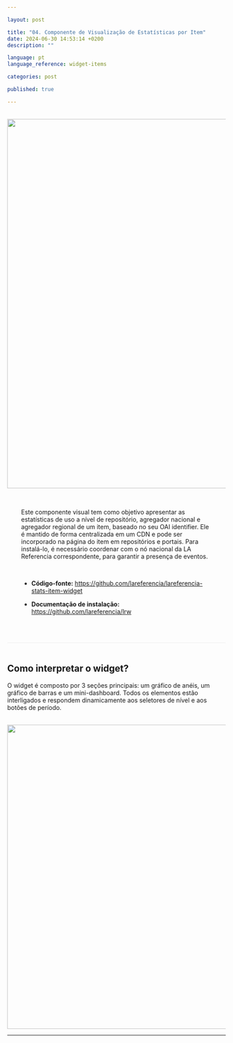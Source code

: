 ```yaml
---

layout: post

title: "04. Componente de Visualização de Estatísticas por Item"  
date: 2024-06-30 14:53:14 +0200  
description: ""

language: pt  
language_reference: widget-items

categories: post

published: true

---
```


<br/>

<div class="flex">

  <div>
    <img style="width: 850px" src="{{site.baseurl}}/assets/img/widget-items.png">   
  </div>

  <div style="padding: 2rem">
    <p>
      Este componente visual tem como objetivo apresentar as estatísticas de uso a nível de repositório, agregador nacional e agregador regional de um item, baseado no seu OAI identifier.
      Ele é mantido de forma centralizada em um CDN e pode ser incorporado na página do item em repositórios e portais.
      Para instalá-lo, é necessário coordenar com o nó nacional da LA Referencia correspondente, para garantir a presença de eventos.
    </p>
    <br/>
    <ul>  
        <li>
          <b>Código-fonte:</b> 
          <a href="https://github.com/lareferencia/lareferencia-stats-item-widget">
           https://github.com/lareferencia/lareferencia-stats-item-widget
          </a>
        </li>
    </ul>
    <ul>  
        <li>
          <b>Documentação de instalação:</b>
          <a href="https://github.com/lareferencia/lrw">
            https://github.com/lareferencia/lrw
          </a>
        </li>
    </ul>
  </div>

</div>

<br/>
<!--more-->

<div style="border-bottom: 1px solid #eee;"></div>

<br>
<h2 style="font-weight:bold">Como interpretar o widget?</h2>
<p>O widget é composto por 3 seções principais: um gráfico de anéis, um gráfico de barras e um mini-dashboard. Todos os elementos estão interligados e respondem dinamicamente aos seletores de nível e aos botões de período.
</p>
<br>

<div>
    <img style="width: 700px" src="{{site.baseurl}}/assets/img/widget-explanation.png">   
</div>

---